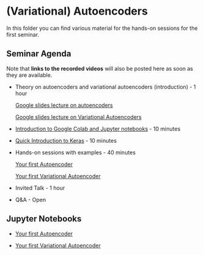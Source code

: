# (Variational) Autoencoders

In this folder you can find various material for the hands-on sessions for the first seminar.

## Seminar Agenda

Note that **links to the recorded videos** will also be posted here as soon as they are available.

- Theory on autoencoders and variational autoencoders (introduction) - 1 hour

  [Google slides lecture on autoencoders](https://docs.google.com/presentation/d/1hG_zS7kY0uyZ_mYN3mLfQSLdVOqij8oUhaG9p8DcHSc/edit?usp=sharing)
  
  [Google slides lecture on Variational Autoencoders](https://docs.google.com/presentation/d/1RXzhDy3TTN8qZ2coLPn1HSab1-aSBMFdWHLiSP6WNr8/edit?usp=sharing)
- [Introduction to Google Colab and Jupyter notebooks](https://github.com/toelt-llc/astroml-hackdays/blob/master/Fundamentals/Introduction_to_Jupyter_Colab_GitHub.pdf) - 10 minutes
- [Quick Introduction to Keras](https://docs.google.com/presentation/d/1TEYgiQHlPQl6mqUEMb5BKCt613R8HfwPax4G-AyLfdY/edit?usp=sharing) - 10 minutes
- Hands-on sessions with examples - 40 minutes
  
  [Your first Autoencoder](http://colab.research.google.com/github/toelt-llc/astroml-hackdays/blob/master/1%20-%20Autoencoders/code/Your%20first%20autoencoder%20with%20Keras.ipynb)

  [Your first Variational Autoencoder](http://colab.research.google.com/github/toelt-llc/astroml-hackdays/blob/master/1%20-%20Autoencoders/code/Variational%20Autoencoders.ipynb)
  
- Invited Talk - 1 hour
- Q&A - Open

## Jupyter Notebooks

- [Your first Autoencoder](http://colab.research.google.com/github/toelt-llc/astroml-hackdays/blob/master/1%20-%20Autoencoders/code/Your%20first%20autoencoder%20with%20Keras.ipynb)

- [Your first Variational Autoencoder](http://colab.research.google.com/github/toelt-llc/astroml-hackdays/blob/master/1%20-%20Autoencoders/code/Variational%20Autoencoders.ipynb)


